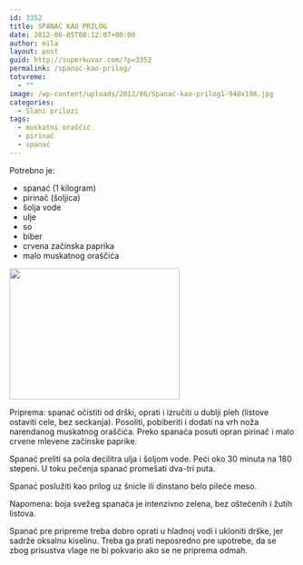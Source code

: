 ```yaml
---
id: 3352
title: SPANAĆ KAO PRILOG
date: 2012-06-05T08:12:07+00:00
author: mila
layout: post
guid: http://superkuvar.com/?p=3352
permalink: /spanać-kao-prilog/
totvreme:
  - ""
image: /wp-content/uploads/2012/06/Spanać-kao-prilog1-940x198.jpg
categories:
  - Slani prilozi
tags:
  - muskatni oraščić
  - pirinač
  - spanać
---
```

Potrebno je:

  * spanać (1 kilogram)
  * pirinač (šoljica)
  * šolja vode
  * ulje
  * so
  * biber
  * crvena začinska paprika
  * malo muskatnog oraščića

<img class="alignnone size-medium wp-image-3355" title="Spanać kao prilog" src="/wp-content/uploads/2012/06/Spanać-kao-prilog1-e1338807523650-300x231.jpg" alt="" width="300" height="231" /> 

Priprema: spanać očistiti od drški, oprati i izručiti u dublji pleh (listove ostaviti cele, bez seckanja). Posoliti, pobiberiti i dodati na vrh noža narendanog muskatnog oraščića. Preko spanaća posuti opran pirinač i malo crvene mlevene začinske paprike.

Spanać preliti sa pola decilitra ulja i šoljom vode. Peći oko 30 minuta na 180 stepeni. U toku pečenja spanać promešati dva-tri puta.

Spanać poslužiti kao prilog uz šnicle ili dinstano belo pileće meso.

Napomena: boja svežeg spanaća je intenzivno zelena, bez oštećenih i žutih listova.

Spanać pre pripreme treba dobro oprati u hladnoj vodi i ukloniti drške, jer sadrže oksalnu kiselinu. Treba ga prati neposredno pre upotrebe, da se zbog prisustva vlage ne bi pokvario ako se ne priprema odmah.